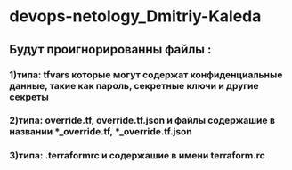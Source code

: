 # devops-netology_Dmitriy-Kaleda

## Будут проигнорированны файлы :
### 1)типа: tfvars которые могут содержат конфиденциальные данные, такие как пароль, секретные ключи и другие секреты
### 2)типа: override.tf, override.tf.json и файлы содержашие в названии *_override.tf, *_override.tf.json 
### 3)типа: .terraformrc и содержашие в имени terraform.rc